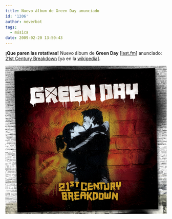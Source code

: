 ```yaml
---
title: Nuevo álbum de Green Day anunciado
id: '1206'
author: neverbot
tags:
  - música
date: 2009-02-20 13:50:43
---
```


**¡Que paren las rotativas!** Nuevo álbum de **Green Day** \[[last.fm](http://www.lastfm.es/music/Green+Day)\] anunciado: [21st Century Breakdown](http://www.greendaymusic.com/) \[ya en la [wikipedia](http://en.wikipedia.org/wiki/21st_Century_Breakdown)\].

[![Green Day - 21st Century Breakdown](./nuevo-album-de-green-day-anunciado/green-day-21st-century-breakdown.png "Green Day - 21st Century Breakdown")](http://www.greendaymusic.com/)
